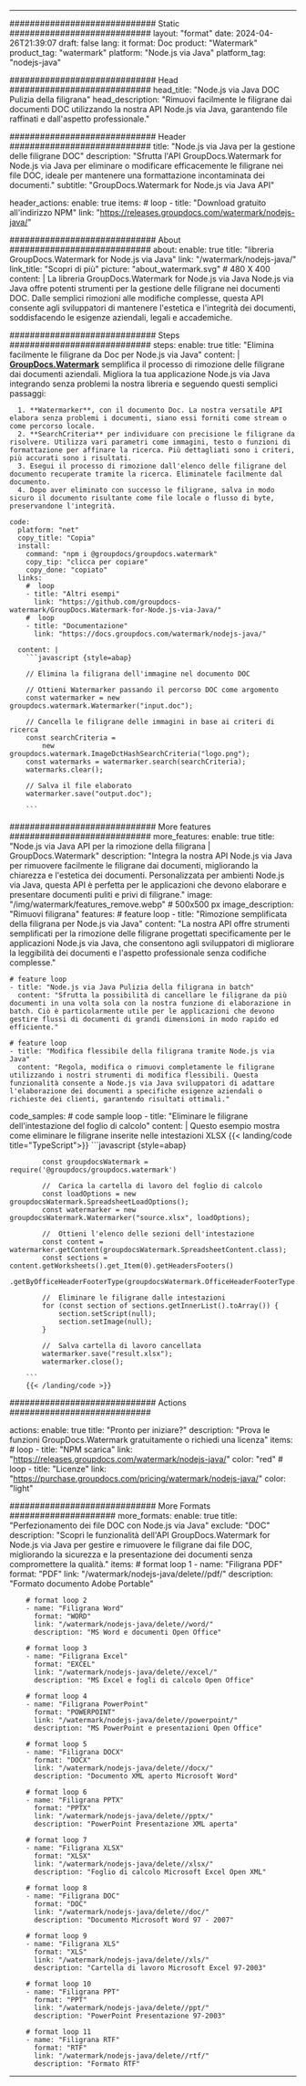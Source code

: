 
---
############################# Static ############################
layout: "format"
date:  2024-04-26T21:39:07
draft: false
lang: it
format: Doc
product: "Watermark"
product_tag: "watermark"
platform: "Node.js via Java"
platform_tag: "nodejs-java"

############################# Head ############################
head_title: "Node.js via Java DOC Pulizia della filigrana"
head_description: "Rimuovi facilmente le filigrane dai documenti DOC utilizzando la nostra API Node.js via Java, garantendo file raffinati e dall'aspetto professionale."

############################# Header ############################
title: "Node.js via Java per la gestione delle filigrane DOC" 
description: "Sfrutta l'API GroupDocs.Watermark for Node.js via Java per eliminare o modificare efficacemente le filigrane nei file DOC, ideale per mantenere una formattazione incontaminata dei documenti."
subtitle: "GroupDocs.Watermark for Node.js via Java API" 

header_actions:
  enable: true
  items:
    #  loop
    - title: "Download gratuito all'indirizzo NPM"
      link: "https://releases.groupdocs.com/watermark/nodejs-java/"
      
############################# About ############################
about:
    enable: true
    title: "libreria GroupDocs.Watermark for Node.js via Java"
    link: "/watermark/nodejs-java/"
    link_title: "Scopri di più"
    picture: "about_watermark.svg" # 480 X 400
    content: |
       La libreria GroupDocs.Watermark for Node.js via Java Node.js via Java offre potenti strumenti per la gestione delle filigrane nei documenti DOC. Dalle semplici rimozioni alle modifiche complesse, questa API consente agli sviluppatori di mantenere l'estetica e l'integrità dei documenti, soddisfacendo le esigenze aziendali, legali e accademiche.

############################# Steps ############################
steps:
    enable: true
    title: "Elimina facilmente le filigrane da Doc per Node.js via Java"
    content: |
      **[GroupDocs.Watermark](https://products.groupdocs.com/watermark/nodejs-java/)** semplifica il processo di rimozione delle filigrane dai documenti aziendali. Migliora la tua applicazione Node.js via Java integrando senza problemi la nostra libreria e seguendo questi semplici passaggi:
      
      1. **Watermarker**, con il documento Doc. La nostra versatile API elabora senza problemi i documenti, siano essi forniti come stream o come percorso locale.
      2. **SearchCriteria** per individuare con precisione le filigrane da risolvere. Utilizza vari parametri come immagini, testo o funzioni di formattazione per affinare la ricerca. Più dettagliati sono i criteri, più accurati sono i risultati.
      3. Esegui il processo di rimozione dall'elenco delle filigrane del documento recuperate tramite la ricerca. Eliminatele facilmente dal documento.
      4. Dopo aver eliminato con successo le filigrane, salva in modo sicuro il documento risultante come file locale o flusso di byte, preservandone l'integrità.
   
    code:
      platform: "net"
      copy_title: "Copia"
      install:
        command: "npm i @groupdocs/groupdocs.watermark"
        copy_tip: "clicca per copiare"
        copy_done: "copiato"
      links:
        #  loop
        - title: "Altri esempi"
          link: "https://github.com/groupdocs-watermark/GroupDocs.Watermark-for-Node.js-via-Java/"
        #  loop
        - title: "Documentazione"
          link: "https://docs.groupdocs.com/watermark/nodejs-java/"
          
      content: |
        ```javascript {style=abap}

        // Elimina la filigrana dell'immagine nel documento DOC

        // Ottieni Watermarker passando il percorso DOC come argomento
        const watermarker = new groupdocs.watermark.Watermarker("input.doc");
        
        // Cancella le filigrane delle immagini in base ai criteri di ricerca
        const searchCriteria = 
            new groupdocs.watermark.ImageDctHashSearchCriteria("logo.png");
        const watermarks = watermarker.search(searchCriteria);
        watermarks.clear();

        // Salva il file elaborato
        watermarker.save("output.doc");
        
        ```            

############################# More features ############################
more_features:
  enable: true
  title: "Node.js via Java API per la rimozione della filigrana | GroupDocs.Watermark"
  description: "Integra la nostra API Node.js via Java per rimuovere facilmente le filigrane dai documenti, migliorando la chiarezza e l'estetica dei documenti. Personalizzata per ambienti Node.js via Java, questa API è perfetta per le applicazioni che devono elaborare e presentare documenti puliti e privi di filigrane."
  image: "/img/watermark/features_remove.webp" # 500x500 px
  image_description: "Rimuovi filigrana"
  features:
    # feature loop
    - title: "Rimozione semplificata della filigrana per Node.js via Java"
      content: "La nostra API offre strumenti semplificati per la rimozione delle filigrane progettati specificamente per le applicazioni Node.js via Java, che consentono agli sviluppatori di migliorare la leggibilità dei documenti e l'aspetto professionale senza codifiche complesse."

    # feature loop
    - title: "Node.js via Java Pulizia della filigrana in batch"
      content: "Sfrutta la possibilità di cancellare le filigrane da più documenti in una volta sola con la nostra funzione di elaborazione in batch. Ciò è particolarmente utile per le applicazioni che devono gestire flussi di documenti di grandi dimensioni in modo rapido ed efficiente."

    # feature loop
    - title: "Modifica flessibile della filigrana tramite Node.js via Java"
      content: "Regola, modifica o rimuovi completamente le filigrane utilizzando i nostri strumenti di modifica flessibili. Questa funzionalità consente a Node.js via Java sviluppatori di adattare l'elaborazione dei documenti a specifiche esigenze aziendali o richieste dei clienti, garantendo risultati ottimali."
      
  code_samples:
    # code sample loop
    - title: "Eliminare le filigrane dell'intestazione del foglio di calcolo"
      content: |
        Questo esempio mostra come eliminare le filigrane inserite nelle intestazioni XLSX
        {{< landing/code title="TypeScript">}}
        ```javascript {style=abap}
        
            const groupdocsWatermark = require('@groupdocs/groupdocs.watermark')

            //  Carica la cartella di lavoro del foglio di calcolo
            const loadOptions = new groupdocsWatermark.SpreadsheetLoadOptions();
            const watermarker = new groupdocsWatermark.Watermarker("source.xlsx", loadOptions);

            //  Ottieni l'elenco delle sezioni dell'intestazione
            const content = watermarker.getContent(groupdocsWatermark.SpreadsheetContent.class);
            const sections = content.getWorksheets().get_Item(0).getHeadersFooters()
                .getByOfficeHeaderFooterType(groupdocsWatermark.OfficeHeaderFooterType.HeaderPrimary).getSections();
  
            //  Eliminare le filigrane dalle intestazioni
            for (const section of sections.getInnerList().toArray()) {
                section.setScript(null);
                section.setImage(null);
            }

            //  Salva cartella di lavoro cancellata
            watermarker.save("result.xlsx");
            watermarker.close();

        ```
        {{< /landing/code >}}


############################# Actions ############################

actions:
  enable: true
  title: "Pronto per iniziare?"
  description: "Prova le funzioni GroupDocs.Watermark gratuitamente o richiedi una licenza"
  items:
    #  loop
    - title: "NPM scarica"
      link: "https://releases.groupdocs.com/watermark/nodejs-java/"
      color: "red"
        #  loop
    - title: "Licenze"
      link: "https://purchase.groupdocs.com/pricing/watermark/nodejs-java/"
      color: "light"


############################# More Formats #####################
more_formats:
    enable: true
    title: "Perfezionamento dei file DOC con Node.js via Java"
    exclude: "DOC"
    description: "Scopri le funzionalità dell'API GroupDocs.Watermark for Node.js via Java per gestire e rimuovere le filigrane dai file DOC, migliorando la sicurezza e la presentazione dei documenti senza compromettere la qualità."
    items: 
        # format loop 1
        - name: "Filigrana PDF"
          format: "PDF"
          link: "/watermark/nodejs-java/delete//pdf/"
          description: "Formato documento Adobe Portable"

        # format loop 2
        - name: "Filigrana Word"
          format: "WORD"
          link: "/watermark/nodejs-java/delete//word/"
          description: "MS Word e documenti Open Office"
          
        # format loop 3
        - name: "Filigrana Excel"
          format: "EXCEL"
          link: "/watermark/nodejs-java/delete//excel/"
          description: "MS Excel e fogli di calcolo Open Office"

        # format loop 4
        - name: "Filigrana PowerPoint"
          format: "POWERPOINT"
          link: "/watermark/nodejs-java/delete//powerpoint/"
          description: "MS PowerPoint e presentazioni Open Office"

        # format loop 5
        - name: "Filigrana DOCX"
          format: "DOCX"
          link: "/watermark/nodejs-java/delete//docx/"
          description: "Documento XML aperto Microsoft Word"
          
        # format loop 6
        - name: "Filigrana PPTX"
          format: "PPTX"
          link: "/watermark/nodejs-java/delete//pptx/"
          description: "PowerPoint Presentazione XML aperta"
          
        # format loop 7
        - name: "Filigrana XLSX"
          format: "XLSX"
          link: "/watermark/nodejs-java/delete//xlsx/"
          description: "Foglio di calcolo Microsoft Excel Open XML"

        # format loop 8
        - name: "Filigrana DOC"
          format: "DOC"
          link: "/watermark/nodejs-java/delete//doc/"
          description: "Documento Microsoft Word 97 - 2007"

        # format loop 9
        - name: "Filigrana XLS"
          format: "XLS"
          link: "/watermark/nodejs-java/delete//xls/"
          description: "Cartella di lavoro Microsoft Excel 97-2003"

        # format loop 10
        - name: "Filigrana PPT"
          format: "PPT"
          link: "/watermark/nodejs-java/delete//ppt/"
          description: "PowerPoint Presentazione 97-2003"

        # format loop 11
        - name: "Filigrana RTF"
          format: "RTF"
          link: "/watermark/nodejs-java/delete//rtf/"
          description: "Formato RTF"

---